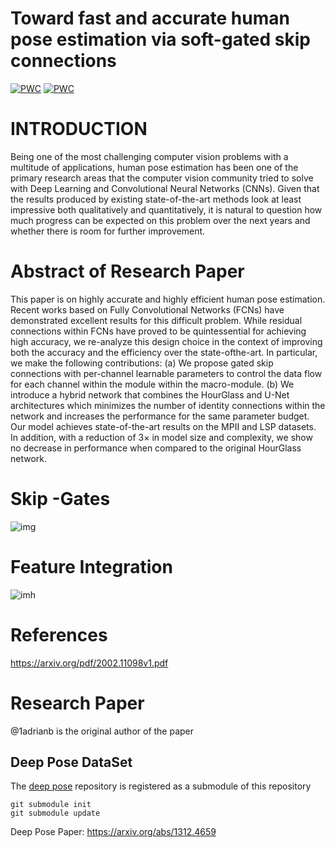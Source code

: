 # Toward fast and accurate human pose estimation via soft-gated skip connections
[![PWC](https://img.shields.io/endpoint.svg?url=https://paperswithcode.com/badge/toward-fast-and-accurate-human-pose/pose-estimation-on-leeds-sports-poses)](https://paperswithcode.com/sota/pose-estimation-on-leeds-sports-poses?p=toward-fast-and-accurate-human-pose)
[![PWC](https://img.shields.io/endpoint.svg?url=https://paperswithcode.com/badge/toward-fast-and-accurate-human-pose/pose-estimation-on-mpii-human-pose)](https://paperswithcode.com/sota/pose-estimation-on-mpii-human-pose?p=toward-fast-and-accurate-human-pose)
# INTRODUCTION
Being one of the most challenging computer vision problems with a multitude of applications, human pose estimation
has been one of the primary research areas that the computer
vision community tried to solve with Deep Learning and
Convolutional Neural Networks (CNNs). Given that the
results produced by existing state-of-the-art methods look
at least impressive both qualitatively and quantitatively, it is
natural to question how much progress can be expected on
this problem over the next years and whether there is room
for further improvement.

# Abstract of Research Paper
This paper is on highly accurate and highly
efficient human pose estimation. Recent works based on Fully
Convolutional Networks (FCNs) have demonstrated excellent
results for this difficult problem. While residual connections
within FCNs have proved to be quintessential for achieving
high accuracy, we re-analyze this design choice in the context of
improving both the accuracy and the efficiency over the state-ofthe-art. In particular, we make the following contributions: (a)
We propose gated skip connections with per-channel learnable
parameters to control the data flow for each channel within the
module within the macro-module. (b) We introduce a hybrid
network that combines the HourGlass and U-Net architectures
which minimizes the number of identity connections within the
network and increases the performance for the same parameter
budget. Our model achieves state-of-the-art results on the MPII
and LSP datasets. In addition, with a reduction of 3× in model
size and complexity, we show no decrease in performance when
compared to the original HourGlass network.
# Skip -Gates 
![img](https://img2020.cnblogs.com/blog/1033571/202009/1033571-20200907190733717-1742101000.png)

# Feature Integration
![imh](https://img2020.cnblogs.com/blog/1033571/202009/1033571-20200907192227591-124027453.png)

# References
https://arxiv.org/pdf/2002.11098v1.pdf

# Research Paper 
@1adrianb is the original author of the paper 


## Deep Pose DataSet

The [deep pose](https://github.com/mitmul/deeppose) repository is registered as a submodule of this repository

```
git submodule init
git submodule update
```

Deep Pose Paper: https://arxiv.org/abs/1312.4659